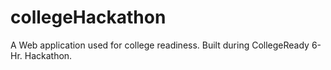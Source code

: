 collegeHackathon
================

A Web application used for college readiness. Built during CollegeReady 6-Hr. Hackathon.
